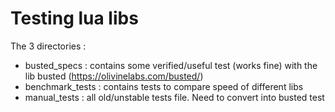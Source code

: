 # Testing lua libs

The 3 directories :

- busted_specs : contains some verified/useful test (works fine) with the lib busted (https://olivinelabs.com/busted/)
- benchmark_tests : contains tests to compare speed of different libs
- manual_tests : all old/unstable tests file. Need to convert into busted test 
